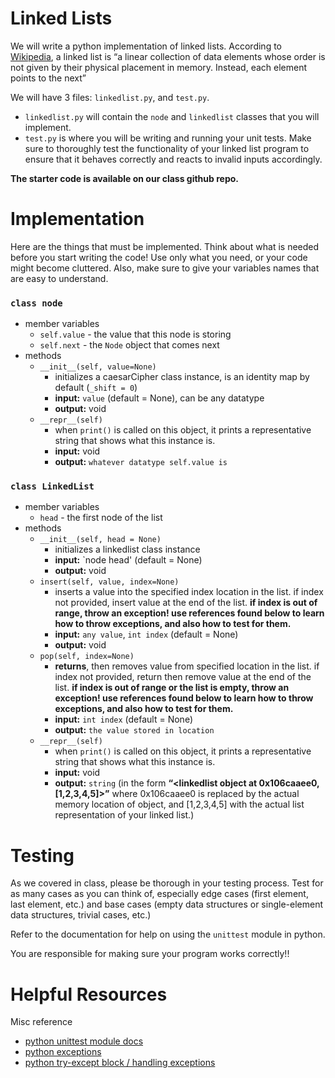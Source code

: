# Linked Lists

We will write a python implementation of linked lists. According to [Wikipedia](https://en.wikipedia.org/wiki/Linked_list), a linked list is “a linear collection of data elements whose order is not given by their physical placement in memory. Instead, each element points to the next”

We will have 3 files: `linkedlist.py`, and `test.py`. 

- `linkedlist.py` will contain the `node` and `linkedlist` classes that you will implement.
- `test.py` is where you will be writing and running your unit tests. Make sure to thoroughly test the functionality of your linked list program to ensure that it behaves correctly and reacts to invalid inputs accordingly.

**The starter code is available on our class github repo.**

# Implementation

Here are the things that must be implemented. Think about what is needed before you start writing the code! Use only what you need, or your code might become cluttered. Also, make sure to give your variables names that are easy to understand.

### `class node`

- member variables
    - `self.value`  - the value that this node is storing
    - `self.next`  - the `Node` object that comes next
- methods
    - `__init__(self, value=None)`
        - initializes a caesarCipher class instance, is an identity map by default (`_shift = 0`)
        - **input:** `value` (default = None), can be any datatype
        - **output:** void
    - `__repr__(self)`
        - when `print()` is called on this object, it prints a representative string that shows what this instance is. 
        - **input:** void
        - **output:** `whatever datatype self.value is`

### `class LinkedList`

- member variables
    - `head`  - the first node of the list
- methods
    - `__init__(self, head = None)`
        - initializes a linkedlist class instance
        - **input:** `node head' (default = None)
        - **output:** void
    - `insert(self, value, index=None)`
        - inserts a value into the specified index location in the list. if index not provided, insert value at the end of the list. **if index is out of range, throw an exception! use references found below to learn how to throw exceptions, and also how to test for them.**
        - **input:** `any value`, `int index` (default = None)
        - **output:** void
    - `pop(self, index=None)`
        - **returns**, then removes value from specified location in the list. if index not provided, return then remove value at the end of the list. **if index is out of range or the list is empty, throw an exception! use references found below to learn how to throw exceptions, and also how to test for them.**
        - **input:** `int index` (default = None)
        - **output:** `the value stored in location`
    - `__repr__(self)`
        - when `print()` is called on this object, it prints a representative string that shows what this instance is.
        - **input:** void
        - **output:** `string` (in the form **“<linkedlist object at 0x106caaee0, [1,2,3,4,5]>”** where 0x106caaee0 is replaced by the actual memory location of object, and [1,2,3,4,5] with the actual list representation of your linked list.)

# Testing

As we covered in class, please be thorough in your testing process. Test for as many cases as you can think of, especially edge cases (first element, last element, etc.) and base cases (empty data structures or single-element data structures, trivial cases, etc.)

Refer to the documentation for help on using the `unittest` module in python.

You are responsible for making sure your program works correctly!!

# Helpful Resources

Misc reference

- [python unittest module docs](https://docs.python.org/3/library/unittest.html)
- [python exceptions](https://docs.python.org/3/tutorial/errors.html)
- [python try-except block / handling exceptions](https://docs.python.org/3/tutorial/errors.html#handling-exceptions)


